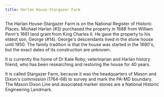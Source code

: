 ```yaml
---
title: Harlan House-Stargazer Farm 
---
```


The Harlan House-Stargazer Farm is on the National Register of Historic Places. Michael Harlan (#3) purchased the property in 1688 from William Penn's 1681 land grant from King Charles II. He gave the property to his eldest son, George (#14). George's descendants lived in the stone house until 1950. The family tradition is that the house was started in the 1690's, but the exact dates of its construction are unknown.

It is currently the home of Dr Kate Roby, veterinarian and Harlan history friend, who has been researching and restoring the house for 40 years.

It is called Stargazer Farm, because it was the headquarters of Mason and Dixon's commission (1764-68) to survey and mark the PA-MD boundary.  The Mason Dixon Line and associated marker stones are a National Historic Engineering Landmark.